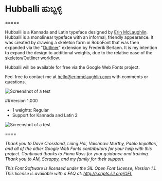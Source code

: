 # Hubballi ಹುಬ್ಬಳ್ಳಿ
=====

Hubballi is a Kannada and Latin typeface designed by [Erin McLaughlin](http://www.erinmclaughlin.com). Hubballi is a monolinear typeface with an informal, friendly appearance. It was created by drawing a skeleton form in RoboFont that was then expanded via the "[Outliner](https://github.com/typemytype/RoboFontExtensions/tree/master/outliner)" extension by Frederik Berlaen. It is my intention to expand the design to additional weights, due to the relative ease of the skeleton/Outliner workflow.

Hubballi will be available for free via the Google Web Fonts project.

Feel free to contact me at hello@erinmclaughlin.com with comments or questions.


![Screenshot of a test](https://raw.githubusercontent.com/erinmclaughlin/Hubballi/feedback/tests/screenshots/mac-pdf/Screen%20Shot%202016-01-18%20at%2012.45.17%20AM.png)</a>

##Version 1.000
* 1 weights: Regular
* Support for Kannada and Latin 2

![Screenshot of a test](https://raw.githubusercontent.com/erinmclaughlin/Hubballi/feedback/tests/screenshots/mac-pdf/Screen%20Shot%202016-01-18%20at%2012.47.55%20AM.png)</a>

====

_Thank you to Dave Crossland, Liang Hai, Vaishnavi Murthy, Pablo Impallari, and all of the other Google Web Fonts contributors for your help with this project. Continued thanks to Fiona Ross for your guidance and training. Thank you to AM, Scrappy, and my family for their support._

_This Font Software is licensed under the SIL Open Font License, Version 1.1. This license is available with a FAQ at: http://scripts.sil.org/OFL_

